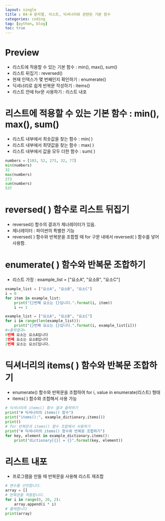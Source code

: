 ```yaml
---
layout: single
title : 04-4 문자열, 리스트, 딕셔너리와 관련된 기본 함수
categories: coding
tag: [python, blog]
toc: true
---
```


# Preview
- 리스트에 적용할 수 있는 기본 함수 : min(), max(), sum()
- 리스트 뒤집기 : reversed()
- 현재 인덱스가 몇 번째인지 확인하기 : enumerate()
- 딕셔너리로 쉽게 반복문 작성하기 : items()
- 리스트 안에 for문 사용하기 : 리스트 내포

# 리스트에 적용할 수 있는 기본 함수 : min(), max(), sum()
- 리스트 내부에서 최솟값을 찾는 함수 : min( )
- 리스트 내부에서 최댓값을 찾는 함수 : max( )
- 리스트 내부에서 값을 모두 더한 함수 : sum( )

```python
numbers = [103, 52, 273, 32, 77]
min(numbers) 
32
max(numbers)
273
sum(numbers)
537
```

# reversed( ) 함수로 리스트 뒤집기
- reversed() 함수의 결과가 제너레이터가 있음.
- 제너레이터 : 파이썬의 특별한 기능
- reversed( ) 함수와 반복문을 조합할 때 for 구문 내에서 reversed( ) 함수를 넣어 사용함.


# enumerate( ) 함수와 반복문 조합하기
- 리스트 가정 : example_list = ["요소A", "요소B", "요소C"]

```python
example_list = ["요소A", "요소B", "요소C"]
i = 0
for item in example_list:
	print("{}번째 요소는 {}입니다.".format(i, item))
	i += 1
```

```python
example_list = ["요소A", "요소B", "요소C"]
for i in range(len(example_list)):
	print("{}번째 요소는 {}입니다.".format(i, example_list[i]))
#<출력결과>
0번째 요소는 요소A입니다
1번째 요소는 요소B입니다
2번째 요소는 요소C입니다. 
```

# 딕셔너리의 items( ) 함수와 반복문 조합하기
- enumerate() 함수와 반복문을 조합하여 for i, value in enumerate(리스트) 형태 
- items( ) 함수와 조합해서 사용 가능

```python
# 딕셔너리의 items() 함수 결과 출력하기
print("# 딕셔너리의 items() 함수")
print("items():", example_dictionary.items())
print()
# for 반복문과 items() 함수 조합해서 사용하기
print("# 딕셔너리의 items() 함수와 반복문 조합하기")
for key, element in example_dictionary.items():
	print("dictionary[{}] = {}".format(key, element))
```

# 리스트 내포
- 프로그램을 만들 때 반복문을 사용해 리스트 재조합

```python
# 변수를 선언합니다.
array = []
# 반복문을 적용합니다.
for i in range(0, 20, 2):
	array.append(i * i)
# 출력합니다
print(array)
```
